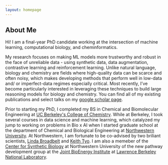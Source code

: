 ```yaml
---
layout: homepage
---
```


## About Me

Hi! I am a final-year PhD candidate working at the intersection of machine learning, computational biology, and cheminformatics.

My research focuses on making ML models more trustworthy and robust in the face of unreliable data - using synthetic data, data augmentation, contrastive learning and reinforcement learning. Unlike natural language, biology and chemistry are fields where high-quality data can be scarce and often noisy, which makes developing methods that perform well in low-data and/ or imperfect-data regimes especially critical. Most recently, I’ve become particularly interested in leveraging these techniques to build large reasoning models for biology and chemistry. You can find all of my existing publications and select talks on my [google scholar page](https://scholar.google.com/citations?user=dyNc88kAAAAJ&hl=en&oi=ao).

Prior to starting my PhD, I completed my BS in Chemical and Biomolecular Engineering at [UC Berkeley's College of Chemistry](https://chemistry.berkeley.edu). While at Berkeley, I took several courses in data science and machine learning, which catalyzed my jump to working on problems in Bio x AI when I started graduate school at the department of Chemical and Biological Engineering at [Northwestern University](https://www.mccormick.northwestern.edu/chemical-biological/). At Northwestern, I am fortunate to be co-advised by two briliant scientists, [Linda Broadbelt](https://www.mccormick.northwestern.edu/research-faculty/directory/profiles/broadbelt-linda.html) and [Keith Tyo](https://www.mccormick.northwestern.edu/research-faculty/directory/profiles/tyo-keith.html). I am also a memeber of the [Center for Synthetic Biology](https://syntheticbiology.northwestern.edu) at Northwestern University of the new pathway development group at the [Joint BioEnergy Institute](jbei.org) at [Lawrence Berkeley National Laboratory](https://www.lbl.gov). 

